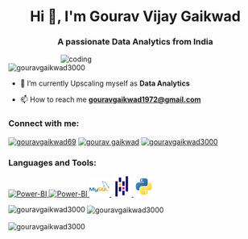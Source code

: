 <h1 align="center">Hi 👋, I'm Gourav Vijay Gaikwad</h1>
<h3 align="center">A passionate Data Analytics from India</h3>

<img align="right" alt="coding" width="400" src="https://user-images.githubusercontent.com/55389276/140866485-8fb1c876-9a8f-4d6a-98dc-08c4981eaf70.gif">

<p align="left"> <img src="https://komarev.com/ghpvc/?username=gouravgaikwad3000&label=Profile%20views&color=0e75b6&style=flat" alt="gouravgaikwad3000" /> </p>

- 🌱 I’m currently Upscaling myself as **Data Analytics**

- 📫 How to reach me **gouravgaikwad1972@gmail.com**

<h3 align="left">Connect with me:</h3>
<p align="left">
<a href="https://twitter.com/gouravgaikwad69" target="blank"><img align="center" src="https://raw.githubusercontent.com/rahuldkjain/github-profile-readme-generator/master/src/images/icons/Social/twitter.svg" alt="gouravgaikwad69" height="30" width="40" /></a>
<a href="https://linkedin.com/in/gourav gaikwad" target="blank"><img align="center" src="https://raw.githubusercontent.com/rahuldkjain/github-profile-readme-generator/master/src/images/icons/Social/linked-in-alt.svg" alt="gourav gaikwad" height="30" width="40" /></a>
<a href="https://instagram.com/gouravgaikwad3000" target="blank"><img align="center" src="https://raw.githubusercontent.com/rahuldkjain/github-profile-readme-generator/master/src/images/icons/Social/instagram.svg" alt="gouravgaikwad3000" height="30" width="40" /></a>
</p>

<h3 align="left">Languages and Tools:</h3>
<p align="left"> <a href="https://www.microsoft.com/en-us/microsoft-365/excel?ocid=ORSEARCH_Bing" target="_blank" rel="noreferrer"> <img src="https://upload.wikimedia.org/wikipedia/commons/thumb/3/34/Microsoft_Office_Excel_%282019%E2%80%93present%29.svg/768px-Microsoft_Office_Excel_%282019%E2%80%93present%29.svg.png" alt="Power-BI" width="40" height="40"/>
 <a href="https://www.microsoft.com/en-us/power-platform/products/power-bi" target="_blank" rel="noreferrer"> <img src="https://upload.wikimedia.org/wikipedia/en/thumb/2/20/Power_BI_logo.svg/1024px-Power_BI_logo.svg.png" alt="Power-BI" width="40" height="40"/>
 <a href="https://www.mysql.com/" target="_blank" rel="noreferrer"> <img src="https://raw.githubusercontent.com/devicons/devicon/master/icons/mysql/mysql-original-wordmark.svg" alt="mysql" width="40" height="40"/> </a> <a href="https://pandas.pydata.org/" target="_blank" rel="noreferrer"> <img src="https://raw.githubusercontent.com/devicons/devicon/2ae2a900d2f041da66e950e4d48052658d850630/icons/pandas/pandas-original.svg" alt="pandas" width="40" height="40"/> </a> <a href="https://www.python.org" target="_blank" rel="noreferrer"> <img src="https://raw.githubusercontent.com/devicons/devicon/master/icons/python/python-original.svg" alt="python" width="40" height="40"/> </a> </p>

<p><img align="left" src="https://github-readme-stats.vercel.app/api/top-langs?username=gouravgaikwad3000&show_icons=true&locale=en&layout=compact" alt="gouravgaikwad3000" /></p>

<p>&nbsp;<img align="center" src="https://github-readme-stats.vercel.app/api?username=gouravgaikwad3000&show_icons=true&locale=en" alt="gouravgaikwad3000" /></p>

<p><img align="center" src="https://github-readme-streak-stats.herokuapp.com/?user=gouravgaikwad3000&" alt="gouravgaikwad3000" /></p>


